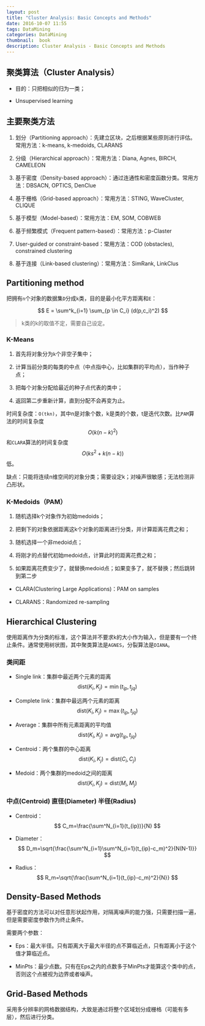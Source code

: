 ```yaml
---
layout: post
title: "Cluster Analysis: Basic Concepts and Methods"
date: 2016-10-07 11:55
tags: DataMining
categories: DataMining
thumbnail:  book
description: Cluster Analysis - Basic Concepts and Methods 
---
```


## 聚类算法（Cluster Analysis）

- 目的：只把相似的归为一类；

- Unsupervised learning

## 主要聚类方法

1. 划分（Partitioning approach）：先建立区块，之后根据某些原则进行评估。常用方法：k-means, k-medoids, CLARANS

2. 分级（Hierarchical approach）：常用方法：Diana, Agnes, BIRCH, CAMELEON

3. 基于密度（Density-based approach）：通过连通性和密度函数分类。常用方法：DBSACN, OPTICS, DenClue

4. 基于栅格（Grid-based approach）：常用方法：STING, WaveCluster, CLIQUE

5. 基于模型（Model-based）：常用方法：EM, SOM, COBWEB

6. 基于频繁模式（Frequent pattern-based）：常用方法：p-Claster

7. User-guided or constraint-based：常用方法：COD (obstacles), constrained clustering

8. 基于连接（Link-based clustering）：常用方法：SimRank, LinkClus

## Partitioning method

把拥有`n`个对象的数据集`D`分成`k`类，目的是最小化平方距离和`E`：

$$ E = \sum^k_{i=1} \sum_{p \in C_i} (d(p,c_i)^2) $$

> k类的k的取值不定，需要自己设定。

### K-Means

1. 首先将对象分为`k`个非空子集中；

2. 计算当前分类的每类的中点（中点指中心，比如集群的平均点），当作种子点；

3. 把每个对象分配给最近的种子点代表的类中；

4. 返回第二步重新计算，直到分配不会再变为止。

时间复杂度：`O(tkn)`，其中n是对象个数，k是类的个数，t是迭代次数。比`PAM`算法的时间复杂度$$ O(k(n-k)^2) $$和`CLARA`算法的时间复杂度$$O(ks^2+k(n-k))$$低。

缺点：只能将连续n维空间的对象分类；需要设定k；对噪声很敏感；无法检测非凸形状。

### K-Medoids（PAM）

1. 随机选择k个对象作为初始medoids；

2. 把剩下的对象依据距离这k个对象的距离进行分类，并计算距离花费之和；

3. 随机选择一个非medoid点；

4. 将刚才的点替代初始medoid点，计算此时的距离花费之和；

5. 如果距离花费变少了，就替换medoid点；如果变多了，就不替换；然后跳转到第二步

- CLARA(Clustering Large Applications)：PAM on samples

- CLARANS：Randomized re-sampling

## Hierarchical Clustering

使用距离作为分类的标准，这个算法并不要求k的大小作为输入，但是要有一个终止条件。通常使用树状图，其中聚类算法是`AGNES`，分裂算法是`DIANA`。

### 类间距

- Single link：集群中最近两个元素的距离 $$ \text{dist}(K_i,K_j)=\min(t_{ip},t_{jq}) $$

- Complete link：集群中最远两个元素的距离 $$ \text{dist}(K_i,K_j)=\max(t_{ip},t_{jq}) $$

- Average：集群中所有元素距离的平均值 $$ \text{dist}(K_i,K_j)= \text{avg}(t_{ip},t_{jq}) $$

- Centroid：两个集群的中心距离 $$ \text{dist}(K_i,K_j)= \text{dist}(C_i,C_j) $$

- Medoid：两个集群的medoid之间的距离 $$ \text{dist}(K_i,K_j)= \text{dist}(M_i,M_j) $$

### 中点(Centroid) 直径(Diameter) 半径(Radius)

- Centroid：$$ C_m=\frac{\sum^N_{i=1}(t_{ip})}{N} $$

- Diameter：$$ D_m=\sqrt{\frac{\sum^N_{i=1}\sum^N_{i=1}(t_{ip}-c_m)^2}{N(N-1)}} $$

- Radius：$$ R_m=\sqrt{\frac{\sum^N_{i=1}(t_{ip}-c_m)^2}{N}} $$

## Density-Based Methods

基于密度的方法可以对任意形状起作用，对隔离噪声的能力强，只需要扫描一遍，但是需要密度参数作为终止条件。

需要两个参数：

- Eps：最大半径。只有距离大于最大半径的点不算临近点，只有距离小于这个值才算临近点。

- MinPts：最少点数。只有在Eps之内的点数多于MinPts才能算这个类中的点，否则这个点被视为边界或者噪声。

## Grid-Based Methods

采用多分辨率的网格数据结构，大致是通过将整个区域划分成栅格（可能有多层），然后进行分类。
